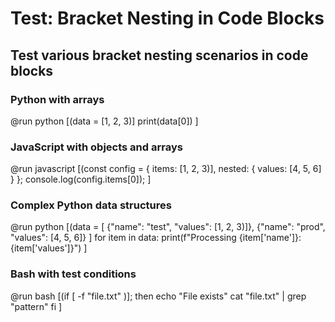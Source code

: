# Test: Bracket Nesting in Code Blocks

## Test various bracket nesting scenarios in code blocks

### Python with arrays
@run python [(data = [1, 2, 3)]
print(data[0])
]

### JavaScript with objects and arrays  
@run javascript [(const config = {
  items: [1, 2, 3)],
  nested: { values: [4, 5, 6] }
};
console.log(config.items[0]);
]

### Complex Python data structures
@run python [(data = [
  {"name": "test", "values": [1, 2, 3)]},
  {"name": "prod", "values": [4, 5, 6]}
]
for item in data:
  print(f"Processing {item['name']}: {item['values']}")
]

### Bash with test conditions
@run bash [(if [ -f "file.txt" )]; then
  echo "File exists"
  cat "file.txt" | grep "pattern"
fi
]
